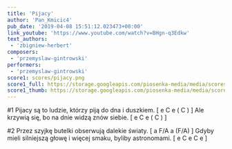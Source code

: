 ```yaml
---
title: 'Pijacy'
author: 'Pan_Kmicic4'
pub_date: '2019-04-08 15:51:12.023473+00:00'
link_youtube: 'https://www.youtube.com/watch?v=BHgn-q3Edkw'
text_authors:
 - 'zbigniew-herbert'
composers:
 - 'przemyslaw-gintrowski'
performers:
 - 'przemyslaw-gintrowski'
score1: scores/pijacy.png
score1_full: https://storage.googleapis.com/piosenka-media/media/scores/pijacy.png
score1_thumb: https://storage.googleapis.com/piosenka-media/media/scores/pijacy.png.180x0_q85_upscale.png
---
```


#1
Pijacy są to ludzie, którzy piją do dna i duszkiem. [ e C e ( C ) ]
Ale krzywią się, bo na dnie widzą znów siebie. [ e C e ( C ) ]

#2
Przez szyjkę butelki obserwują dalekie światy. [ a F/A a (F/A) ]
Gdyby mieli silniejszą głowę i więcej smaku, byliby astronomami.  [ e C e C e ]